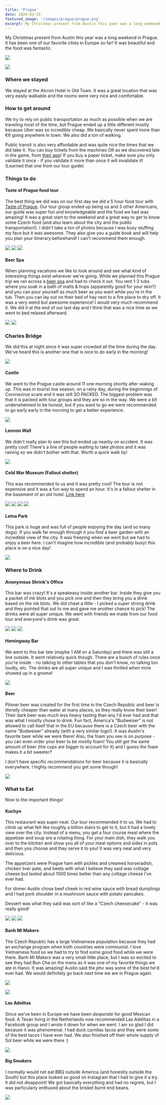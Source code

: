 ```yaml
---
title: 'Prague'
date: 2020-03-15
featured_image: '/images/prague/prague.png'
excerpt: My Christmas present from Austin this year was a long weekend in Prague.
---
```


My Christmas present from Austin this year was a long weekend in Prague. It has been one of our favorite cities in Europe so far! It was beautiful and the food was fantastic. 

![](/images/prague/main.png)

![](/images/prague/main3.png)

### Where we stayed

We stayed at the Alcron Hotel in Old Town. It was a great location that was very easily walkable and the rooms were very nice and comfortable. 

### How to get around

We try to rely on public transportation as much as possible when we are traveling most of the time, but Prague ended up a little different mostly because Uber was so incredibly cheap. We basically never spent more than €6 going anywhere in town. We also did a ton of walking.

Public transit is also very affordable and was quite nice the times that we did take it. You can buy tickets from the machines OR as we discovered late in the game, from [their app](https://itunes.apple.com/cz/app/pid-l%C3%ADta%C4%8Dka/id983071129)! If you buy a paper ticket, make sure you only validate it once - if you validate it more than once it will invalidate it! (Learned that one from our tour guide)

### Things to do

#### Taste of Prague food tour

The best thing we did was on our first day we did a 5 hour food tour with [Taste of Prague](https://www.tasteofprague.com/). Our tour group ended up being us and 3 other Americans, our guide was super fun and knowledgeable and the food we had was amazing! It was a great start to the weekend and a great way to get to know some Czech food (and also learn about the city and the public transportation!). I didn't take a ton of photos because I was busy stuffing my face but it was awesome. They also give you a guide book and will help you plan your itinerary beforehand! I can't recommend them enough. 


<div class="gallery" data-columns="3">
	<img src="/images/prague/meatloaf.png">
	<img src="/images/prague/schnitzel.png">
	<img src="/images/prague/dessert.png">
</div>

#### Beer Spa

When planning vacations we like to look around and see what kind of interesting things exist wherever we're going. While we planned this Prague trip we ran across a [beer spa](https://www.beerspa.com/) and had to check it out. You rent 1-2 tubs where you soak in a bath of malts & hops (apparently good for your skin?) and you can pour yourself as much beer as you want while you're in the tub. Then you can lay out on their bed of hay next to a fire place to dry off. It was a very weird but awesome experience! I would very much recommend it. We did it at the end of our last day and I think that was a nice time as we went to bed relaxed afterward. 

<div class="gallery" data-columns="2">
	<img src="/images/prague/beerspa1.png">
	<img src="/images/prague/beerspa2.png">
</div>

### Charles Bridge

We did this at night since it was super crowded all the time during the day. We've heard this is another one that is nice to do early in the morning!

![](/images/prague/charlesbridge.png)


#### Castle

We went to the Prague castle around 11 one morning shortly after waking up. This was in tourist low season, on a rainy day, during the beginnnigs of Coronavirus scare and it was still SO PACKED. The biggest problem was that it is packed with tour groups and they are so in the way. We were a bit underwhelmed to be honest, but if you want to go we were recommended to go early early in the morning to get a better experience. 

![](/images/prague/castle.png)

#### Lennon Wall

We didn't really plan to see this but ended up nearby on accident. It was pretty cool! There's a line of people waiting to take photos and it was raining so we didn't bother with that. Worth a quick walk by!

![](/images/prague/lennon.png)

#### Cold War Museum (Fallout shelter)

This was recommended to us and it was pretty cool! The tour is not expensive and it was a fun way to spend an hour. It's in a fallout shelter in the basement of an old hotel. [Link here](http://en.muzeum-studene-valky.cz/vstupne/)

<div class="gallery" data-columns="4">
	<img src="/images/prague/fallout1.png">
	<img src="/images/prague/fallout2.png">
	<img src="/images/prague/fallout3.jpg">
    <img src="/images/prague/fallout4.png">
</div>

#### Letna Park

This park is huge and was full of people enjoying the day (and so many dogs). If you walk far enough through it you find a beer garden with an incredible view of the city. It was freezing when we went but we had to enjoy a beer here. I can't imagine how incredible (and probably busy) this place is on a nice day!

![](/images/prague/letna.png)

### Where to Drink

#### Anonymous Shrink's Office

This bar was crazy! It's a speakeasy inside another bar. Inside they give you a packet of ink blots and you pick one and then they bring you a drink based on the ink blots. We did cheat a little - I picked a super strong drink and they pointed that out to me and gave me another chance to pick! The drinks were all super unique. We went with friends we made from our food tour and everyone's drink was great. 

<div class="gallery" data-columns="3">
	<img src="/images/prague/inkblot.png">
	<img src="/images/prague/drink.png">
	<img src="/images/prague/shrink.png">	
</div>

#### Hemingway Bar

We went to this bar late (maybe 1 AM on a Saturday) and there was still a line outside. It went relatively quick though. There are a bunch of rules once you're inside - no talking to other tables that you don't know, no talking too loudly, etc. The drinks are all super unique and I was thrilled when mine showed up in a gnome! 

![](/images/prague/hemingway.png)

#### Beer

Pilsner beer was created for the first time in the Czech Republic and beer is _literally_ cheaper than water at many places, so they really know their beer! Their dark beer was much less heavy tasting than any I'd ever had and that was what I mostly chose to drink. Fun fact, America's "Budweiser" is not allowed to call itself that in the EU because there is a Czech beer with the name "Budweiser" already (with a very similar logo!). It was Austin's favorite beer while we were there! Also, the foam you see is on purpose - you can even order your beer to be mostly foam! You still get the same amount of beer (the cups are bigger to account for it) and I guess the foam makes it a bit sweeter? 

I don't have specific recommendations for beer because it is basically everywhere. I highly recommend you get some though!

![](/images/prague/darkbeer.png)

### What to Eat

Now to the important things!

#### Kuchyn

This restaurant was super neat. Our tour recommended it to us. We had to climb up what felt like roughly a billion stairs to get to it, but it had a lovely view over the city. Instead of a menu, you get a four course meal where the appetizer and soup are a rotating thing. For your main dish, they walk you over to the kitchen and show you all of your meal options and sides in pots and then you choose and they serve it to you! It was very neat and very delicious. 

The appetizers were Prague ham with pickles and creamed horseradish, chicken liver pate, and beets with what I believe they said was cottage cheese but tasted about 1000 times better than any cottage cheese I've ever had.

For dinner Austin chose beef cheek in red wine sauce with bread dumplings and I had pork shoulder in a mushroom sauce with potato pancakes.

Dessert was what they said was sort of like a "Czech cheesecake" - it was really good!


<div class="gallery" data-columns="3">
	<img src="/images/prague/appetizers.png">
	<img src="/images/prague/kuchyn.png">
	<img src="/images/prague/cheesecake.png">
</div>

#### Banh Mi Makers

The Czech Republic has a large Vietnamese population because they had an exchange program when both countries were communist. I love Vietnamese food so we had to try to find some good food while we were there. Banh Mi Makers was a very small little place, but I was so excited to see they had Bun Cha on the menu as it was one of my favorite things we ate in Hanoi. It was amazing! Austin said the pho was some of the best he'd ever had. We would definitely go back next time we are in Prague again. 

![](/images/prague/bun-cha.png)

![](/images/prague/pho.png)

#### Las Adelitas

Since we've been in Europe we have been _desperate_ for good Mexican food. A Texan living in the Netherlands now recommended Las Adelitas in a Facebook group and I wrote it down for when we went. I am so glad I did because it was phenomenal. I had duck carnitas tacos and they were some of the best tacos I have ever had. We also finished off their whole supply of Sol beer while we were there :)

![](/images/prague/tacos.jpg)

#### Big Smokers

I normally would not eat BBQ outside America (and honestly outside the South) but this place looked so good on Instagram that I had to give it a try. It did not disappoint! We got basically everything and had no regrets, but I was particularly enthused about the brisket burnt end beans.

![](/images/prague/bigsmoker.png)
